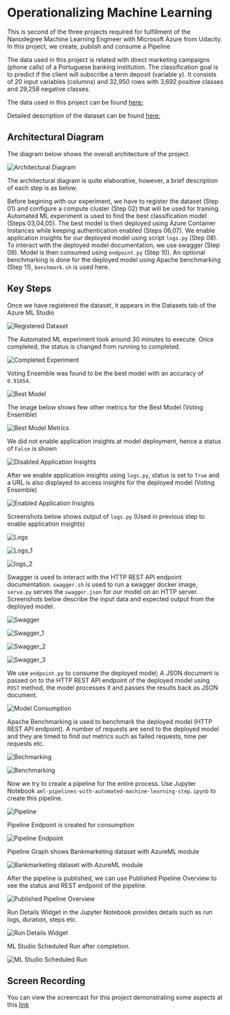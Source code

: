 # Operationalizing Machine Learning

This is second of the three projects required for fulfillment of the Nanodegree Machine Learning Engineer with Microsoft Azure from Udacity. In this project, we create, publish and consume a Pipeline

The data used in this project is related with direct marketing campaigns (phone calls) of a Portuguese banking institution. The classification goal is to predict if the client will subscribe a term deposit (variable y). It consists of 20 input variables (columns) and 32,950 rows with 3,692 positive classes and 29,258 negative classes.

The data used in this project can be found [here:](https://automlsamplenotebookdata.blob.core.windows.net/automl-sample-notebook-data/bankmarketing_train.csv)

Detailed description of the dataset can be found [here:](https://archive.ics.uci.edu/ml/datasets/bank+marketing)

## Architectural Diagram

The diagram below shows the overall architecture of the project.

![Architectural Diagram](images/Architecture.png)

The architectural diagram is quite elaborative, however, a brief description of each step is as below:

Before begining with our experiment, we have to register the dataset (Step 01) and configure a compute cluster (Step 02) that will be used for training. Automated ML experiment is used to find the best classification model (Steps 03,04,05). The best model is then deployed using Azure Container Instances while keeping authentication enabled (Steps 06,07). We enable application insights for our deployed model using script ``logs.py`` (Step 08). To interact with the deployed model documentation, we use swagger (Step 09). Model is then consumed using ``endpoint.py`` (Step 10). An optional benchmarking is done for the deployed model using Apache benchmarking (Step 11), ``benchmark.sh`` is used here.

## Key Steps

Once we have registered the dataset, it appears in the Datasets tab of the Azure ML Studio

![Registered Dataset](images/registeredDataset.png)

The Automated ML experiment took around 30 minutes to execute. Once completed, the status is changed from running to completed.

![Completed Experiment](images/completedExperiment.png)

Voting Ensemble was found to be the best model with an accuracy of ``0.91654``. 

![Best Model](images/bestModel.png)

The image below shows few other metrics for the Best Model (Voting Ensemble)

![Best Model Metrics](images/bestModelStats.png)

We did not enable application insights at model deployment, hence a status of ``False`` is shown

![Disabled Application Insights](images/appInsightsDisabled.png)

After we enable application insights using ``logs.py``, status is set to ``True`` and a URL is also displayed to access insights for the deployed model (Voting Ensemble)

![Enabled Application Insights](images/appInsightsEnabled.png)

Screenshots below shows output of ``logs.py`` (Used in previous step to enable application insights)

![Logs](images/logs.png)

![Logs_1](images/logs_1.png)

![logs_2](images/logs_2.png)

Swagger is used to interact with the HTTP REST API endpoint documentation. ``swagger.sh`` is used to run a swagger docker image, ``serve.py`` serves the ``swagger.json`` for our model on an HTTP server. Screenshots below describe the input data and expected output from the deployed model.  

![Swagger](images/swagger.png)

![Swagger_1](images/swagger_1.png)

![Swagger_2](images/swagger_2.png)

![Swagger_3](images/swagger_3.png)

We use ``endpoint.py`` to consume the deployed model; A JSON document is passed on to the HTTP REST API endpoint of the deployed model using ``POST`` method, the model processes it and passes the results back as JSON document.

![Model Consumption](images/endpoint.png)

Apache Benchmarking is used to benchmark the deployed model (HTTP REST API endpoint). A number of requests are send to the deployed model and they are timed to find out metrics such as  failed requests, time per requests etc.

![Bechmarking](images/benchmarking.png)

![Benchmarking](images/benchmarking_1.png)

Now we try to create a pipeline for the entire process. Use Jupyter Notebook ``aml-pipelines-with-automated-machine-learning-step.ipynb`` to create this pipeline.

![Pipeline](images/pipeline.png)

Pipeline Endpoint is created for consumption

![Pipeline Endpoint](images/pipelineEndpoint.png)

Pipeline Graph shows Bankmarketing dataset with AzureML module

![Bankmarketing dataset with AzureML module](images/bankMarketingDatasetWithAutoMLModule.png)

After the pipeline is published, we can use Published Pipeline Overview to see the status and REST endpoint of the pipeline.

![Published Pipeline Overview](images/publishedPipelineOverview.png)

Run Details Widget in the Jupyter Notebook provides details such as run logs, duration, steps etc.

![Run Details Widget](images/runDetailsWidget.png)

ML Studio Scheduled Run after completion.

![ML Studio Scheduled Run](images/mlStudioScheduledRun.png)

## Screen Recording

You can view the screencast for this project demonstrating some aspects at this [link](https://youtu.be/F7GvbvJ7eaA)
